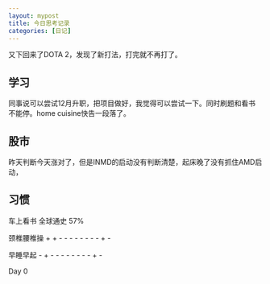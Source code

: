 ```yaml
---
layout: mypost
title: 今日思考记录
categories: [日记]
---
```


又下回来了DOTA 2，发现了新打法，打完就不再打了。

## 学习

同事说可以尝试12月升职，把项目做好，我觉得可以尝试一下。同时刷题和看书不能停。home cuisine快告一段落了。

## 股市

昨天判断今天涨对了，但是INMD的启动没有判断清楚，起床晚了没有抓住AMD启动，

## 习惯
车上看书 全球通史 57%

颈椎腰椎操 + + - - - - - - - - + -

早睡早起 - + - - - - - - - - + -

Day 0